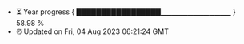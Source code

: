 - ⏳ Year progress { █████████████████▁▁▁▁▁▁▁▁▁▁▁▁▁ } 58.98 %
- ⏰ Updated on Fri, 04 Aug 2023 06:21:24 GMT

